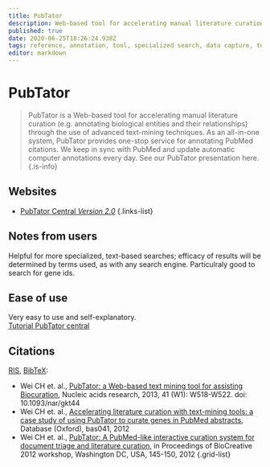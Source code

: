 ```yaml
---
title: PubTator
description: Web-based tool for accelerating manual literature curation
published: true
date: 2020-06-25T18:26:24.938Z
tags: reference, annotation, tool, specialized search, data capture, text-mining
editor: markdown
---
```


# PubTator

> PubTator is a Web-based tool for accelerating manual literature curation (e.g. annotating biological entities and their relationships) through the use of advanced text-mining techniques. As an all-in-one system, PubTator provides one-stop service for annotating PubMed citations. We keep in sync with PubMed and update automatic computer annotations every day. See our PubTator presentation here. 
{.is-info}

## Websites

- [PubTator Central *Version 2.0*](https://www.ncbi.nlm.nih.gov/research/pubtator/)
{.links-list}

## Notes from users 

Helpful for more specialized, text-based searches; efficacy of results will be determined by terms used, as with any search engine. Particulraly good to search for gene ids.

## Ease of use 

Very easy to use and self-explanatory.  
[Tutorial PubTator central](https://www.ncbi.nlm.nih.gov/research/pubtator/tutorial.html)

## Citations

[RIS](https://www.ncbi.nlm.nih.gov/CBBresearch/Lu/Demo/PubTator/reference/PubTator.ris), [BibTeX](https://www.ncbi.nlm.nih.gov/CBBresearch/Lu/Demo/PubTator/reference/PubTator.bib):

- Wei CH et. al., [PubTator: a Web-based text mining tool for assisting Biocuration](http://nar.oxfordjournals.org/content/early/2013/05/22/nar.gkt441.abstract?keytype=ref&ijkey=mj3EevK5My5SA5D), Nucleic acids research, 2013, 41 (W1): W518-W522. doi: 10.1093/nar/gkt44 
- Wei CH et. al., [Accelerating literature curation with text-mining tools: a case study of using PubTator to curate genes in PubMed abstracts](http://database.oxfordjournals.org/content/2012/bas041.abstract), Database (Oxford), bas041, 2012
- Wei CH et. al., [PubTator: A PubMed-like interactive curation system for document triage and literature curation](https://www.ncbi.nlm.nih.gov/CBBresearch/Lu/Demo/PubTator/tutorial/PubTator.pdf), in Proceedings of BioCreative 2012 workshop, Washington DC, USA, 145-150, 2012
{.grid-list}